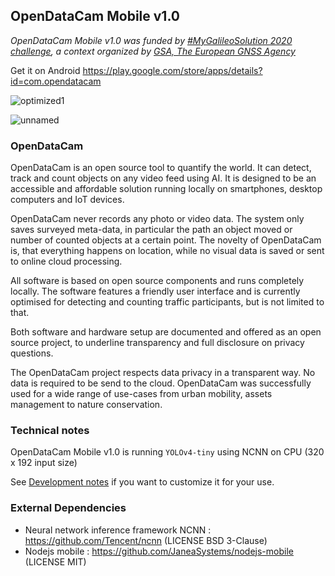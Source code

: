 ## OpenDataCam Mobile v1.0

_OpenDataCam Mobile v1.0 was funded by [#MyGalileoSolution 2020 challenge](https://www.gsa.europa.eu/newsroom/news/mygalileosolution-projects-selected-acceleration), a context organized by [GSA, The European GNSS Agency](https://www.gsa.europa.eu/)_ 

Get it on Android https://play.google.com/store/apps/details?id=com.opendatacam

![optimized1](https://user-images.githubusercontent.com/533590/109954625-d819fe00-7ce1-11eb-85ae-ba7da9d6fef6.jpg)

![unnamed](https://user-images.githubusercontent.com/533590/109954630-d9e3c180-7ce1-11eb-9d6e-12c42488e1ac.jpg)

### OpenDataCam

OpenDataCam is an open source tool to quantify the world. It can detect, track and count objects on any video feed using AI. It is designed to be an accessible and affordable solution running locally on smartphones, desktop computers and IoT devices.

OpenDataCam never records any photo or video data. The system only saves surveyed meta-data, in particular the path an object moved or number of counted objects at a certain point. The novelty of OpenDataCam is, that everything happens on location, while no visual data is saved or sent to online cloud processing.

All software is based on open source components and runs completely locally. The software features a friendly user interface and is currently optimised for detecting and counting traffic participants, but is not limited to that.

Both software and hardware setup are documented and offered as an open source project, to underline transparency and full disclosure on privacy questions.

The OpenDataCam project respects data privacy in a transparent way. No data is required to be send to the cloud. OpenDataCam was successfully used for a wide range of use-cases from urban mobility, assets management to nature conservation.

### Technical notes

OpenDataCam Mobile v1.0 is running `YOLOv4-tiny` using NCNN on CPU (320 x 192 input size)

See [Development notes](DEVELOPER_NOTES.md) if you want to customize it for your use.

### External Dependencies

- Neural network inference framework NCNN : https://github.com/Tencent/ncnn (LICENSE BSD 3-Clause)
- Nodejs mobile : https://github.com/JaneaSystems/nodejs-mobile (LICENSE MIT)